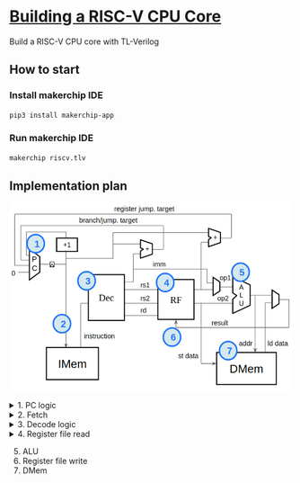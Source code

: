 # [Building a RISC-V CPU Core](https://learning.edx.org/course/course-v1:LinuxFoundationX+LFD111x+1T2021/home)
Build a RISC-V CPU core with TL-Verilog

## How to start
### Install makerchip IDE
```bash
pip3 install makerchip-app
```
### Run makerchip IDE
```bash
makerchip riscv.tlv
```

## Implementation plan
![RISC-V_CPU_Block_Diagram](images/RISC-V_CPU_Block_Diagram.png)

<details>
  <summary>1. PC logic</summary>
  <img src="images/pc_logic/Initial_PC_logic.png">
</details>

<details>
  <summary>2. Fetch</summary>
  <img src="images/fetch/Instruction_memory_hookup.png">
</details>

<details>
  <summary>3. Decode logic</summary>
  <img src="images/decode_logic/Base_instruction_formats_showing_immediate_variants.png">
  <img src="images/decode_logic/Instruction_types_from_opcode_6-2___instr_6-2__.png">
  <img src="images/decode_logic/imm.png">
  <img src="images/decode_logic/Instruction_decode_table__with_needed_instructions_circled.png">
</details>

<details>
  <summary>4. Register file read</summary>
  <img src="images/register_file_read/The_provided_register_file_instantiation__before_you_modify_it_.png">
</details>

5. ALU
6. Register file write
7. DMem
